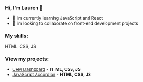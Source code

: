 ### Hi, I'm Lauren 👋

- 🌱 I’m currently learning JavaScript and React
- 👯 I’m looking to collaborate on front-end development projects

### My skills:

HTML, CSS, JS

### View my projects:
- [CRM Dashboard](https://github.com/laureneaves/admin_dashboard) - **HTML, CSS, JS**
- [JavaScript Accordion](https://github.com/laureneaves/javascript_accordion) - **HTML, CSS, JS**
